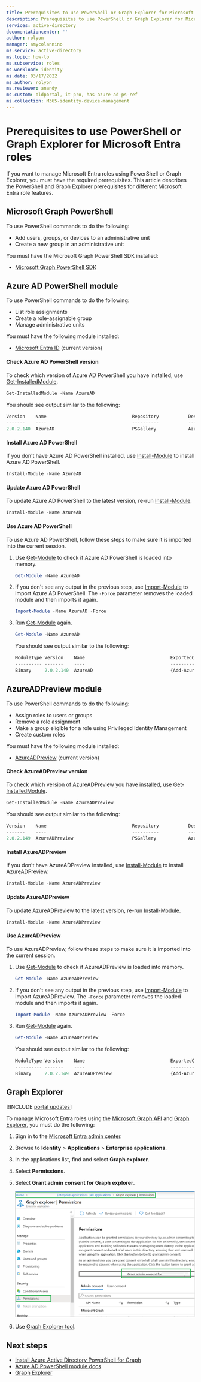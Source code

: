 ```yaml
---
title: Prerequisites to use PowerShell or Graph Explorer for Microsoft Entra roles
description: Prerequisites to use PowerShell or Graph Explorer for Microsoft Entra roles.
services: active-directory
documentationcenter: ''
author: rolyon
manager: amycolannino
ms.service: active-directory
ms.topic: how-to
ms.subservice: roles
ms.workload: identity
ms.date: 03/17/2022
ms.author: rolyon
ms.reviewer: anandy
ms.custom: oldportal, it-pro, has-azure-ad-ps-ref
ms.collection: M365-identity-device-management
---
```


# Prerequisites to use PowerShell or Graph Explorer for Microsoft Entra roles

If you want to manage Microsoft Entra roles using PowerShell or Graph Explorer, you must have the required prerequisites. This article describes the PowerShell and Graph Explorer prerequisites for different Microsoft Entra role features.

## Microsoft Graph PowerShell

To use PowerShell commands to do the following:

- Add users, groups, or devices to an administrative unit
- Create a new group in an administrative unit

You must have the Microsoft Graph PowerShell SDK installed:

- [Microsoft Graph PowerShell SDK](/powershell/microsoftgraph/installation)

<a name='azuread-module'></a>

## Azure AD PowerShell module

To use PowerShell commands to do the following:

- List role assignments
- Create a role-assignable group
- Manage administrative units

You must have the following module installed:

- [Microsoft Entra ID](https://www.powershellgallery.com/packages/AzureAD) (current version)


<a name='check-azuread-version'></a>

#### Check Azure AD PowerShell version

To check which version of Azure AD PowerShell you have installed, use [Get-InstalledModule](/powershell/module/powershellget/get-installedmodule).

```powershell
Get-InstalledModule -Name AzureAD
```

You should see output similar to the following:

```powershell
Version    Name                                Repository           Description
-------    ----                                ----------           -----------
2.0.2.140  AzureAD                             PSGallery            Azure Active Directory V2 General Availability M...
```

<a name='install-azuread'></a>

#### Install Azure AD PowerShell

If you don't have Azure AD PowerShell installed, use [Install-Module](/powershell/module/powershellget/install-module) to install Azure AD PowerShell.

```powershell
Install-Module -Name AzureAD
```

<a name='update-azuread'></a>

#### Update Azure AD PowerShell

To update Azure AD PowerShell to the latest version, re-run [Install-Module](/powershell/module/powershellget/install-module).

```powershell
Install-Module -Name AzureAD
```

<a name='use-azuread'></a>

#### Use Azure AD PowerShell

To use Azure AD PowerShell, follow these steps to make sure it is imported into the current session.

1. Use [Get-Module](/powershell/module/microsoft.powershell.core/get-module) to check if Azure AD PowerShell is loaded into memory.

    ```powershell
    Get-Module -Name AzureAD
    ```

1. If you don't see any output in the previous step, use [Import-Module](/powershell/module/microsoft.powershell.core/import-module) to import Azure AD PowerShell. The `-Force` parameter removes the loaded module and then imports it again.

    ```powershell
    Import-Module -Name AzureAD -Force
    ```

1. Run [Get-Module](/powershell/module/microsoft.powershell.core/get-module) again.

    ```powershell
    Get-Module -Name AzureAD
    ```

    You should see output similar to the following:
    
    ```powershell
    ModuleType Version    Name                                ExportedCommands
    ---------- -------    ----                                ----------------
    Binary     2.0.2.140  AzureAD                             {Add-AzureADApplicationOwner, Add-AzureADDeviceRegisteredO...
    ```

## AzureADPreview module

To use PowerShell commands to do the following:

- Assign roles to users or groups
- Remove a role assignment
- Make a group eligible for a role using Privileged Identity Management
- Create custom roles

You must have the following module installed:

- [AzureADPreview](https://www.powershellgallery.com/packages/AzureADPreview) (current version)


#### Check AzureADPreview version

To check which version of AzureADPreview you have installed, use [Get-InstalledModule](/powershell/module/powershellget/get-installedmodule).

```powershell
Get-InstalledModule -Name AzureADPreview
```

You should see output similar to the following:

```powershell
Version    Name                                Repository           Description
-------    ----                                ----------           -----------
2.0.2.149  AzureADPreview                      PSGallery            Azure Active Directory V2 Preview Module. ...
```

#### Install AzureADPreview

If you don't have AzureADPreview installed, use [Install-Module](/powershell/module/powershellget/install-module) to install AzureADPreview.

```powershell
Install-Module -Name AzureADPreview
```

#### Update AzureADPreview

To update AzureADPreview to the latest version, re-run [Install-Module](/powershell/module/powershellget/install-module).

```powershell
Install-Module -Name AzureADPreview
```

#### Use AzureADPreview

To use AzureADPreview, follow these steps to make sure it is imported into the current session.

1. Use [Get-Module](/powershell/module/microsoft.powershell.core/get-module) to check if AzureADPreview is loaded into memory.

    ```powershell
    Get-Module -Name AzureADPreview
    ```

1. If you don't see any output in the previous step, use [Import-Module](/powershell/module/microsoft.powershell.core/import-module) to import AzureADPreview. The `-Force` parameter removes the loaded module and then imports it again.

    ```powershell
    Import-Module -Name AzureADPreview -Force
    ```

1. Run [Get-Module](/powershell/module/microsoft.powershell.core/get-module) again.

    ```powershell
    Get-Module -Name AzureADPreview
    ```

    You should see output similar to the following:
    
    ```powershell
    ModuleType Version    Name                                ExportedCommands
    ---------- -------    ----                                ----------------
    Binary     2.0.2.149  AzureADPreview                      {Add-AzureADAdministrativeUnitMember, Add-AzureADApplicati...
    ```

## Graph Explorer

[!INCLUDE [portal updates](~/articles/active-directory/includes/portal-update.md)]

To manage Microsoft Entra roles using the [Microsoft Graph API](/graph/overview) and [Graph Explorer](/graph/graph-explorer/graph-explorer-overview), you must do the following:

1. Sign in to the [Microsoft Entra admin center](https://entra.microsoft.com).

1. Browse to **Identity** > **Applications** > **Enterprise applications**.

1. In the applications list, find and select **Graph explorer**.

1. Select **Permissions**.

1. Select **Grant admin consent for Graph explorer**.

    ![Screenshot showing the "Grant admin consent for Graph explorer" link.](./media/prerequisites/select-graph-explorer.png)

1. Use [Graph Explorer tool](https://aka.ms/ge).

## Next steps

- [Install Azure Active Directory PowerShell for Graph](/powershell/azure/active-directory/install-adv2)
- [Azure AD PowerShell module docs](/powershell/module/azuread/)
- [Graph Explorer](/graph/graph-explorer/graph-explorer-overview)
